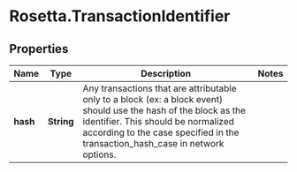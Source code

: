 # Rosetta.TransactionIdentifier

## Properties

Name | Type | Description | Notes
------------ | ------------- | ------------- | -------------
**hash** | **String** | Any transactions that are attributable only to a block (ex: a block event) should use the hash of the block as the identifier.  This should be normalized according to the case specified in the transaction_hash_case in network options. | 


